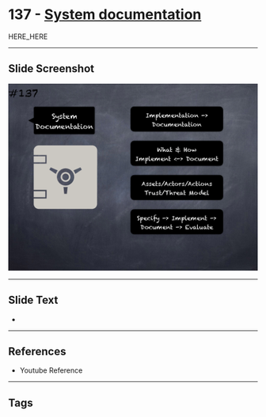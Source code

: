 # 137 - [System documentation](System%20documentation.md)

HERE_HERE

___
## Slide Screenshot
![0137.png](../images/pitfalls_and_best_practices201/137.png)
___
## Slide Text
- 
___
## References
- Youtube Reference
___
## Tags
